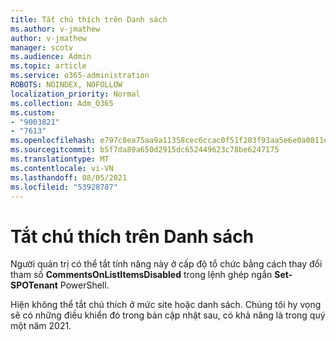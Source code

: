 ```yaml
---
title: Tắt chú thích trên Danh sách
ms.author: v-jmathew
author: v-jmathew
manager: scotv
ms.audience: Admin
ms.topic: article
ms.service: o365-administration
ROBOTS: NOINDEX, NOFOLLOW
localization_priority: Normal
ms.collection: Adm_O365
ms.custom:
- "9003821"
- "7613"
ms.openlocfilehash: e797c8ea75aa9a11358cec6ccac0f51f203f93aa5e6e0a0811ec50178c914b20
ms.sourcegitcommit: b5f7da89a650d2915dc652449623c78be6247175
ms.translationtype: MT
ms.contentlocale: vi-VN
ms.lasthandoff: 08/05/2021
ms.locfileid: "53928787"
---
```

# <a name="disable-comments-on-lists"></a>Tắt chú thích trên Danh sách

Người quản trị có thể tắt tính năng này ở cấp độ tổ chức bằng cách thay đổi tham số **CommentsOnListItemsDisabled** trong lệnh ghép ngắn **Set-SPOTenant** PowerShell.

Hiện không thể tắt chú thích ở mức site hoặc danh sách. Chúng tôi hy vọng sẽ có những điều khiển đó trong bản cập nhật sau, có khả năng là trong quý một năm 2021.
